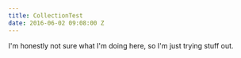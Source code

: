 ```yaml
---
title: CollectionTest
date: 2016-06-02 09:08:00 Z
---
```


I'm honestly not sure what I'm doing here, so I'm just trying stuff out.